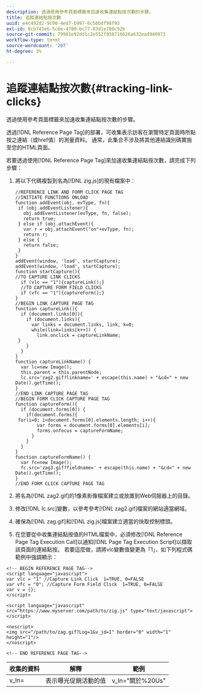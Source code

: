 ```yaml
---
description: 透過使用參考頁面標籤來加速收集連結點按次數的步驟。
title: 追蹤連結點按次數
uuid: e4c492d2-9c90-4ed7-b997-6c50bdf98f93
exl-id: 0cb743e6-5c6e-4f80-bc77-83d1e706c92b
source-git-commit: 79981e92dd1c2e552f958716626a632ead940973
workflow-type: tm+mt
source-wordcount: '207'
ht-degree: 3%

---
```


# 追蹤連結點按次數{#tracking-link-clicks}

透過使用參考頁面標籤來加速收集連結點按次數的步驟。

透過[!DNL Reference Page Tag]的部署，可收集表示訪客在瀏覽特定頁面時所點按之連結（或href值）的測量資料。 通常，此集合不涉及將其他連結識別碼實施至您的HTML頁面。

若要透過使用[!DNL Reference Page Tag]來加速收集連結點按次數，請完成下列步驟：

1. 將以下代碼複製到名為[!DNL zig.js]的現有檔案中：

   ```
   //REFERENCE LINK AND FORM CLICK PAGE TAG
   //INITIATE FUNCTIONS ONLOAD
   function addEvent(obj, evType, fn){
    if (obj.addEventListener){
      obj.addEventListener(evType, fn, false);
      return true;
    } else if (obj.attachEvent){
      var r = obj.attachEvent("on"+evType, fn);
      return r;
    } else {
      return false;
    }
   }
   addEvent(window, 'load', startCapture);
   addEvent(window, 'load', startCapture);
   function startCapture(){
   //TO CAPTURE LINK CLICKS
     if (vlc == "1"){captureLink();}
     //TO CAPTURE FORM FIELD CLICKS
     if (vfc == "1"){captureForm();}
   }
   //BEGIN LINK CAPTURE PAGE TAG
   function captureLink(){
     if (document.links[0]){
       if (document.links){
         var links = document.links, link, k=0;
         while(link=links[k++]) {
           link.onclick = captureLinkName;
    }
       }
     }
   }
   function captureLinkName() {
     var lc=new Image();
     this.parent = this.parentNode;
     lc.src='zag2.gif?linkname=' + escape(this.name) + "&cd=" + new Date().getTime();
   }
   //END LINK CAPTURE PAGE TAG
   //BEGIN FORM CLICK CAPTURE PAGE TAG
   function captureForm(){
     if (document.forms[0]) {
       if(document.forms){
    for(i=0; i<document.forms[0].elements.length; i++){
           var forms = document.forms[0].elements[i];
           forms.onfocus = captureFormName;
         }
       }
     }
   }
   function captureFormName() {
     var fc=new Image();
     fc.src='zag3.gif?fieldname=' + escape(this.name) + "&cd=" + new Date().getTime();
   }
   //END FORM CLICK CAPTURE PAGE TAG
   ```

1. 將名為[!DNL zag2.gif]的1像素影像檔案建立或放置到Web伺服器上的目錄。
1. 修改[!DNL lc.src]變數，以參考參考[!DNL zag2.gif]檔案的網站適當網域。

1. 確保為[!DNL zag.gif]和[!DNL zig.js]檔案建立適當的快取控制標頭。

1. 在您要從中收集連結點按值的HTML檔案中，必須修改[!DNL Reference Page Tag Execution Call]以通知[!DNL Page Tag Execution Script]以擷取該頁面的連結點按。 若要這麼做，請將vlc變數值變更為「1」，如下列程式碼範例中強調顯示：

```
<!-- BEGIN REFERENCE PAGE TAG-->
<script language="javascript">
var vlc = "1" //Capture Link Click  1=TRUE, 0=FALSE
var vfc = "0"; //Capture Form Field Click  1=TRUE, 0=FALSE
var v = {};
</script>

<script language="javascript" src=”https://www.myserver.com/path/to/zig.js" type="text/javascript"></script>

<noscript>
<img src="/path/to/zag.gif?Log=1&v_jd=1" border="0" width="1" height="1"/>
</noscript>

<!-- END REFERENCE PAGE TAG-->
```

| 收集的資料 | 解釋 | 範例 |
|---|---|---|
| v_ln= | 表示曝光促銷活動的值 | v_ln=&quot;關於%20Us&quot; |
